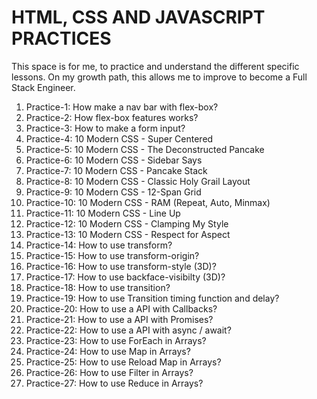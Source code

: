 # HTML, CSS AND JAVASCRIPT PRACTICES

This space is for me, to practice and understand the different specific lessons. On my growth path, this allows me to improve to become a Full Stack Engineer.

1. Practice-1: How make a nav bar with flex-box?
2. Practice-2: How flex-box features works?
3. Practice-3: How to make a form input?
4. Practice-4: 10 Modern CSS - Super Centered
5. Practice-5: 10 Modern CSS - The Deconstructed Pancake
6. Practice-6: 10 Modern CSS - Sidebar Says
7. Practice-7: 10 Modern CSS - Pancake Stack
8. Practice-8: 10 Modern CSS - Classic Holy Grail Layout
9. Practice-9: 10 Modern CSS - 12-Span Grid
10. Practice-10: 10 Modern CSS - RAM (Repeat, Auto, Minmax)
11. Practice-11: 10 Modern CSS - Line Up
12. Practice-12: 10 Modern CSS - Clamping My Style
13. Practice-13: 10 Modern CSS - Respect for Aspect
14. Practice-14: How to use transform?
15. Practice-15: How to use transform-origin?
16. Practice-16: How to use transform-style (3D)?
17. Practice-17: How to use backface-visibilty (3D)?
18. Practice-18: How to use transition?
19. Practice-19: How to use Transition timing function and delay?
20. Practice-20: How to use a API with Callbacks?
21. Practice-21: How to use a API with Promises?
22. Practice-22: How to use a API with async / await?
23. Practice-23: How to use ForEach in Arrays?
24. Practice-24: How to use Map in Arrays?
25. Practice-25: How to use Reload Map in Arrays?
26. Practice-26: How to use Filter in Arrays?
27. Practice-27: How to use Reduce in Arrays?